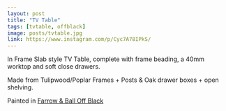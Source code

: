 ```yaml
---
layout: post
title: "TV Table"
tags: [tvtable, offblack]
image: posts/tvtable.jpg
link: https://www.instagram.com/p/Cyc7A78IPkS/
---
```


In Frame Slab style TV Table, complete with frame beading, a 40mm worktop and soft close drawers.

Made from Tulipwood/Poplar Frames + Posts & Oak drawer boxes + open shelving.

Painted in [Farrow & Ball Off Black](https://www.farrow-ball.com/paint-colours/off-black)

